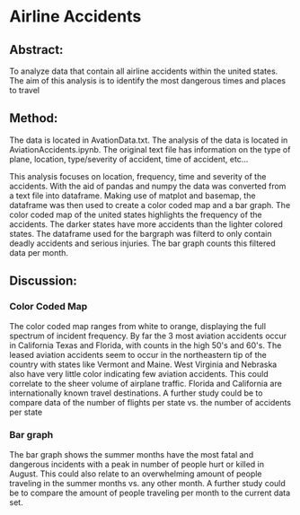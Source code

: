  <h1>Airline Accidents</h1>

<h2>Abstract:</h2>
<p>To analyze data that contain all airline accidents within the united states.
The aim of this analysis is to identify the most dangerous times and places to travel</p> 

<h2>Method:</h2>
<p>The data is located in AvationData.txt. The analysis of the data is located
in AviationAccidents.ipynb. The original text file has information on the type of plane, location, type/severity of accident, time of accident, etc...
</p>
<p>This analysis focuses on location, frequency, time and severity of the accidents.
With the aid of pandas and numpy the data was converted from a text file into dataframe. Making use of matplot and basemap, the dataframe was then
used to create a color coded map and a bar graph. 
The color coded map of the united states highlights the frequency of the accidents. The darker states have 
more accidents than the lighter colored states. The dataframe used for the bargraph was filterd to only
contain deadly accidents and serious injuries. The bar graph counts this filtered data per month.
</p>
 
 <h2>Discussion:</h2>
 <h3>Color Coded Map</h3>
 <p> The color coded map ranges from white to orange, displaying the full spectrum 
     of incident frequency. By far the 3 most aviation accidents occur in California Texas and Florida, with counts in the high 50's and 60's. 
     The leased aviation accidents seem to
 occur in the northeastern tip of the country with states like Vermont and Maine. West Virginia and Nebraska also 
 have very little color indicating few aviation accidents. 
 This could correlate to the sheer volume of airplane traffic. Florida and California are 
 internationally known travel destinations. A further study could be to compare data of the number of flights per state vs. the 
 number of accidents per state 
 </p>
 
 <h3>Bar graph</h3>
 <p>  The bar graph shows the summer months have the most fatal and dangerous incidents with a peak in number 
 of people hurt or killed in August. This could also relate to an overwhelming amount of people traveling
 in the summer months vs. any other month. A further study could be to compare the amount of people traveling 
 per month to the current data set.
 </p>
